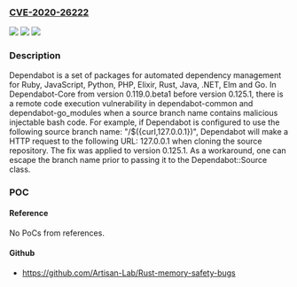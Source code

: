 ### [CVE-2020-26222](https://cve.mitre.org/cgi-bin/cvename.cgi?name=CVE-2020-26222)
![](https://img.shields.io/static/v1?label=Product&message=dependabot-core&color=blue)
![](https://img.shields.io/static/v1?label=Version&message=n%2Fa&color=blue)
![](https://img.shields.io/static/v1?label=Vulnerability&message=CWE-74&color=brighgreen)

### Description

Dependabot is a set of packages for automated dependency management for Ruby, JavaScript, Python, PHP, Elixir, Rust, Java, .NET, Elm and Go. In Dependabot-Core from version 0.119.0.beta1 before version 0.125.1, there is a remote code execution vulnerability in dependabot-common and dependabot-go_modules when a source branch name contains malicious injectable bash code. For example, if Dependabot is configured to use the following source branch name: "/$({curl,127.0.0.1})", Dependabot will make a HTTP request to the following URL: 127.0.0.1 when cloning the source repository. The fix was applied to version 0.125.1. As a workaround, one can escape the branch name prior to passing it to the Dependabot::Source class.

### POC

#### Reference
No PoCs from references.

#### Github
- https://github.com/Artisan-Lab/Rust-memory-safety-bugs

